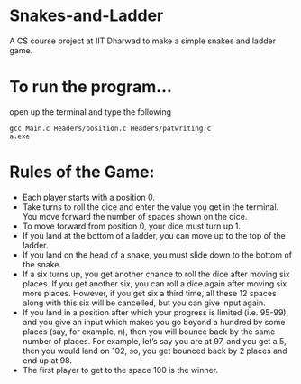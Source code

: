 # Snakes-and-Ladder
A CS course project at IIT Dharwad to make a simple snakes and ladder game.

# To run the program...
open up the terminal and type the following
```
gcc Main.c Headers/position.c Headers/patwriting.c
a.exe
```
# Rules of the Game:
+ Each player starts with a position 0.
+ Take turns to roll the dice and enter the value you get in the terminal. You move forward the number of spaces shown on the dice.
+ To move forward from position 0, your dice must turn up 1.
+ If you land at the bottom of a ladder, you can move up to the top of the ladder.
+ If you land on the head of a snake, you must slide down to the bottom of the snake.
+ If a six turns up, you get another chance to roll the dice after moving six places. If you get another six, you can roll a dice again after moving six more places. However, if you get six a third time, all these 12 spaces along with this six will be cancelled, but you can give input again.
+ If you land in a position after which your progress is limited (i.e. 95-99), and you give an input which makes you go beyond a hundred by some places      (say, for example, n), then you will bounce back by the same number of places. For example, let’s say you are at 97, and you get a 5, then you would land on 102, so, you get bounced back by 2 places and end up at 98.
+ The first player to get to the space 100 is the winner.